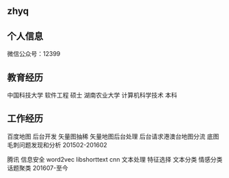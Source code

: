 ## zhyq

## 个人信息
微信公众号：12399



## 教育经历
中国科技大学 软件工程 硕士
湖南农业大学 计算机科学技术 本科

## 工作经历
百度地图 后台开发 矢量图抽稀 矢量地图后台处理 后台请求港澳台地图分流 底图毛刺问题发现和分析 201502-201602 
<br>

腾讯 信息安全  word2vec libshorttext cnn 文本处理 特征选择 文本分类 情感分类 话题聚类 201607-至今
